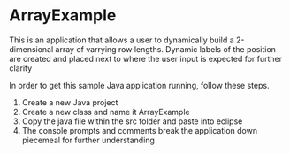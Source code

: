 # ArrayExample

This is an application that allows a user to dynamically build a 2-dimensional array of varrying row lengths. 
Dynamic labels of the position are created and placed next to where the user input is expected for further clarity

In order to get this sample Java application running, follow these steps.
1. Create a new Java project
2. Create a new class and name it ArrayExample
3. Copy the java file within the src folder and paste into eclipse
4. The console prompts and comments break the application down piecemeal for further understanding
